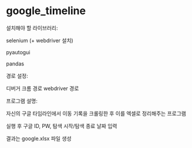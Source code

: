 # google_timeline

설치해야 할 라이브러리:

selenium (+ webdriver 설치)

pyautogui

pandas


경로 설정:

디버거 크롬 경로
webdriver 경로

프로그램 설명:

자신의 구글 타임라인에서 이동 기록을 크롤링한 후 이를 엑셀로 정리해주는 프로그램

실행 후 구글 ID, PW, 탐색 시작/탐색 종료 날짜 입력

결과는 google.xlsx 파일 생성

